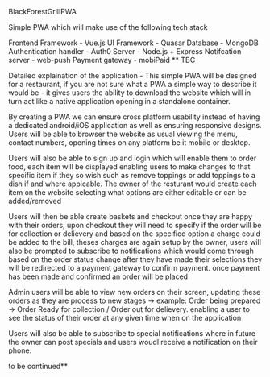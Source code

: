 BlackForestGrillPWA

Simple PWA which will make use of the following tech stack

Frontend Framework - Vue.js
UI Framework - Quasar
Database - MongoDB
Authentication handler - Auth0
Server - Node.js + Express
Notifcation server - web-push
Payment gateway - mobiPaid ** TBC

Detailed explaination of the application - This simple PWA will be designed for a restaurant, if you are not sure what a PWA a simple way to describe it would be - it gives users the ability to download the website which will in turn act like a native application opening in a standalone container.

By creating a PWA we can ensure cross platform usability instead of having a dedicated android/iOS application as well as ensuring responsive designs. Users will be able to browser the website as usual viewing the menu, contact numbers, opening times on any platform be it mobile or desktop.

Users will also be able to sign up and login which will enable them to order food, each item will be displayed enabling users to make changes to that specific item if they so wish such as remove toppings or add toppings to a dish if and where appicable. The owner of the resturant would create each item on the website selecting what options are either editable or can be added/removed

Users will then be able create baskets and checkout once they are happy with their orders, upon checkout they will need to specify if the order will be for collection or delievery and based on the specified option a charge could be added to the bill, theses charges are again setup by the owner, users will also be prompted to subscribe to notifications which would come through based on the order status change after they have made their selections they will be redirected to a payment gateway to confirm payment. once payment has been made and confirmed an order will be placed

Admin users will be able to view new orders on their screen, updating these orders as they are process to new stages -> example: Order being prepared -> Order Ready for collection / Order out for delievery. enabling a user to see the status of their order at any given time when on the application

Users will also be able to subscribe to special notifications where in future the owner can post specials and users woudl receive a notification on their phone.

to be continued**
